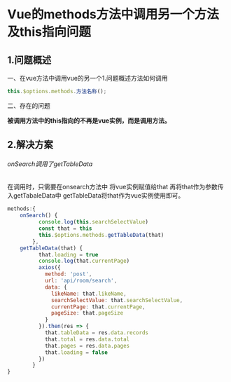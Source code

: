 # Vue的methods方法中调用另一个方法及this指向问题

## 1.问题概述

一、在vue方法中调用vue的另一个1.问题概述方法如何调用

```js
this.$options.methods.方法名称();
```

二、存在的问题

**被调用方法中的this指向的不再是vue实例，而是调用方法。**

## 2.解决方案

###### onSearch调用了getTableData
在调用时，只需要在onsearch方法中
将vue实例赋值给that
再将that作为参数传入getTabaleData中
getTableData将that作为vue实例使用即可。

```js
methods:{
	onSearch() {
	      console.log(this.searchSelectValue)
	      const that = this
	      this.$options.methods.getTableData(that)
	    },
	getTableData(that) {
	      that.loading = true
	      console.log(that.currentPage)
	      axios({
	        method: 'post',
	        url: 'api/room/search',
	        data: {
	          likeName: that.likeName,
	          searchSelectValue: that.searchSelectValue,
	          currentPage: that.currentPage,
	          pageSize: that.pageSize
	        }
	      }).then(res => {
	        that.tableData = res.data.records
	        that.total = res.data.total
	        that.pages = res.data.pages
	        that.loading = false
	      })
	    }
}
```

